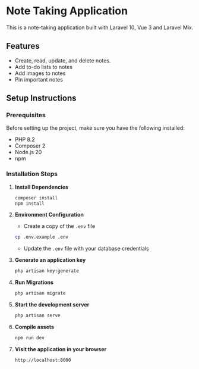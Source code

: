 # Note Taking Application

This is a note-taking application built with Laravel 10, Vue 3 and Laravel Mix.

## Features

-   Create, read, update, and delete notes.
-   Add to-do lists to notes
-   Add images to notes
-   Pin important notes

## Setup Instructions

### Prerequisites

Before setting up the project, make sure you have the following installed:

-   PHP 8.2
-   Composer 2
-   Node.js 20
-   npm

### Installation Steps

1. **Install Dependencies**

    ```bash
    composer install
    npm install
    ```

1. **Environment Configuration**

    - Create a copy of the `.env` file

    ```bash
    cp .env.example .env
    ```

    - Update the `.env` file with your database credentials

1. **Generate an application key**

    ```bash
    php artisan key:generate
    ```

1. **Run Migrations**

    ```bash
    php artisan migrate
    ```

1. **Start the development server**

    ```bash
    php artisan serve
    ```

1. **Compile assets**

    ```bash
    npm run dev
    ```

1. **Visit the application in your browser**

    ```bash
    http://localhost:8000
    ```
